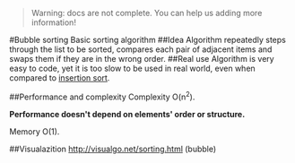 > Warning: docs are not complete. You can help us adding more information!


#Bubble sorting
Basic sorting algorithm
##Idea
Algorithm repeatedly steps through the list to be sorted, compares each pair of adjacent items and swaps them if they are in the wrong order.
##Real use
Algorithm is very easy to code, yet it is too slow to be used in real world, even when compared to [insertion sort](https://github.com/missingdays/code_library/tree/master/main/algorithms/arrays/sorting/insertion).

##Performance and complexity
Complexity O(n<sup>2</sup>).

**Performance doesn't depend on elements' order or structure.**

Memory O(1).

##Visualazition
http://visualgo.net/sorting.html (bubble)
